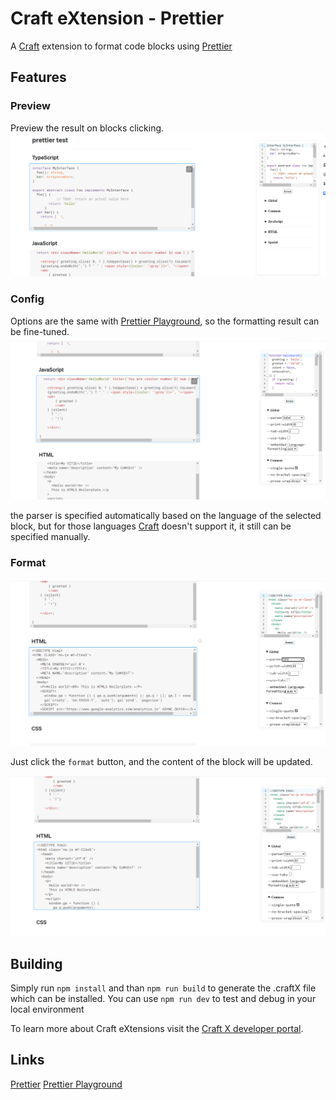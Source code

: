 # Craft eXtension - Prettier
A [Craft](https://www.craft.do/) extension to format code blocks using [Prettier](https://prettier.io/)

## Features

### Preview
Preview the result on blocks clicking.
![preview](images/preview.png)

### Config
Options are the same with [Prettier Playground](https://prettier.io/playground/), so the formatting result can be
fine-tuned.
![config](images/options.png)

the parser is specified automatically based on the language of the selected block, but for those languages
[Craft](https://www.craft.do/) doesn't support it, it still can be specified manually.

### Format
![original](images/original.png)

Just click the `format` button, and the content of the block will be updated.

![formatted](images/formatted.png)

## Building

Simply run `npm install` and than `npm run build` to generate the .craftX file which can be installed.
You can use `npm run dev` to test and debug in your local environment

To learn more about Craft eXtensions visit the [Craft X developer portal](https://developer.craft.do).

## Links
[Prettier](https://prettier.io/)
[Prettier Playground](https://prettier.io/playground/)
